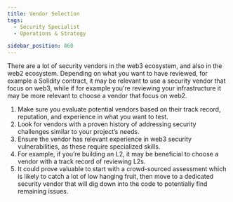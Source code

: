 ```yaml
---
title: Vendor Selection
tags:
  - Security Specialist
  - Operations & Strategy

sidebar_position: 860
---
```


There are a lot of security vendors in the web3 ecosystem, and also in the web2 ecosystem.
Depending on what you want to have reviewed, for example a Solidity contract, it may be relevant to use a security vendor that focus on web3, while if for example you're reviewing your infrastructure it may be more relevant to choose a vendor that focus on web2.

1. Make sure you evaluate potential vendors based on their track record, reputation, and experience in what you want to test.
2. Look for vendors with a proven history of addressing security challenges similar to your project’s needs.
  1. Ensure the vendor has relevant experience in web3 security vulnerabilities, as these require specialized skills.
  2. For example, if you’re building an L2, it may be beneficial to choose a vendor with a track record of reviewing L2s.
3. It could prove valuable to start with a crowd-sourced assessment which is likely to catch a lot of low hanging fruit, then move to a dedicated security vendor that will dig down into the code to potentially find remaining issues.
